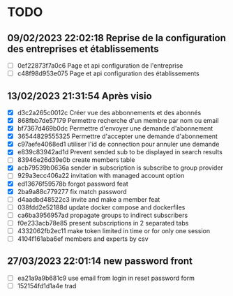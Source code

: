 # TODO  
## 09/02/2023 22:02:18 Reprise de la configuration des entreprises et établissements  
- [ ] 0ef22873f7a0c6 Page et api configuration de l'entreprise  
- [ ] c48f98d953e075 Page et api configuration des établissements  
## 13/02/2023 21:31:54 Après visio  
- [x] d3c2a265c0012c Créer vue des abbonnements et des abonnés  
- [x] 868fbb7de57179 Permettre recherche d'un membre par nom ou email  
- [x] bf7367d469b0dc Permettre d'envoyer une demande d'abonnement  
- [x] 36544829555325 Permettre d'accepter une demande d'abonnement  
- [x] c97aefe4068ed1 utiliser l'id de connection pour annuler une demande  
- [x] e839c83942ad1d Prevent sended sub to be displayed in search results  
- [ ] 83946e26d39e0b create members table  
- [x] acb79539b0636a sender in subscription is subscribe to group provider  
- [ ] 929a3ecc406a22 invitation with managed account option  
- [x] ed13676f59578b forgot password feat  
- [x] 2ba9a88c779277 fix match password  
- [ ] d4aadbd48522c3 invite and make a member feat  
- [ ] 038fdd2e52188d update docker compose and dockerfiles  
- [ ] ca6ba3956957ad propagate groups to indirect subscribers  
- [ ] f0e233acb78e85 present subscriptions in 2 separated tabs  
- [ ] 4332062fb2ec11 make token limited in time or for only one session  
- [ ] 4104f161aba6ef members and experts by csv  
## 27/03/2023 22:01:14 new password front  
- [ ] ea21a9a9b681c9 use email from login in reset password form  
- [ ] 152154fd1d1a4e trad  
